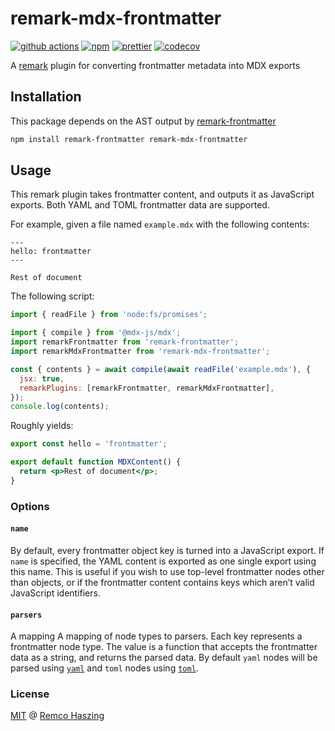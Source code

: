 # remark-mdx-frontmatter

[![github actions](https://github.com/remcohaszing/remark-mdx-frontmatter/actions/workflows/ci.yml/badge.svg)](https://github.com/remcohaszing/remark-mdx-frontmatter/actions/workflows/ci.yml)
[![npm](https://img.shields.io/npm/v/remark-mdx-frontmatter)](https://www.npmjs.com/package/remark-mdx-frontmatter)
[![prettier](https://img.shields.io/badge/code_style-prettier-ff69b4.svg)](https://prettier.io)
[![codecov](https://codecov.io/gh/remcohaszing/remark-mdx-frontmatter/branch/main/graph/badge.svg)](https://codecov.io/gh/remcohaszing/remark-mdx-frontmatter)

A [remark](https://remark.js.org) plugin for converting frontmatter metadata into MDX exports

## Installation

This package depends on the AST output by
[remark-frontmatter](https://github.com/remarkjs/remark-frontmatter)

```sh
npm install remark-frontmatter remark-mdx-frontmatter
```

## Usage

This remark plugin takes frontmatter content, and outputs it as JavaScript exports. Both YAML and
TOML frontmatter data are supported.

For example, given a file named `example.mdx` with the following contents:

```mdx
---
hello: frontmatter
---

Rest of document
```

The following script:

```js
import { readFile } from 'node:fs/promises';

import { compile } from '@mdx-js/mdx';
import remarkFrontmatter from 'remark-frontmatter';
import remarkMdxFrontmatter from 'remark-mdx-frontmatter';

const { contents } = await compile(await readFile('example.mdx'), {
  jsx: true,
  remarkPlugins: [remarkFrontmatter, remarkMdxFrontmatter],
});
console.log(contents);
```

Roughly yields:

```jsx
export const hello = 'frontmatter';

export default function MDXContent() {
  return <p>Rest of document</p>;
}
```

### Options

#### `name`

By default, every frontmatter object key is turned into a JavaScript export. If `name` is specified,
the YAML content is exported as one single export using this name. This is useful if you wish to use
top-level frontmatter nodes other than objects, or if the frontmatter content contains keys which
aren’t valid JavaScript identifiers.

#### `parsers`

A mapping A mapping of node types to parsers. Each key represents a frontmatter node type. The value
is a function that accepts the frontmatter data as a string, and returns the parsed data. By default
`yaml` nodes will be parsed using [`yaml`](https://github.com/eemeli/yaml) and `toml` nodes using
[`toml`](https://github.com/BinaryMuse/toml-node).

### License

[MIT](LICENSE.md) @ [Remco Haszing](https://github.com/remcohaszing)
